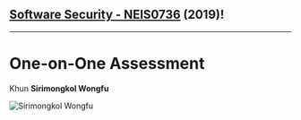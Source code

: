 ## **[Software Security - NEIS0736](../) (2019)**!

---

# One-on-One Assessment
Khun **Sirimongkol Wongfu**

![](/OneOnOne/SirimongkolW.jpg "Sirimongkol Wongfu")